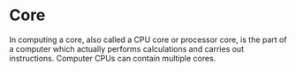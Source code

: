 # Core

In computing a core, also called a CPU core or processor core, is the part of a computer which actually performs calculations and carries out instructions.
Computer CPUs can contain multiple cores.
